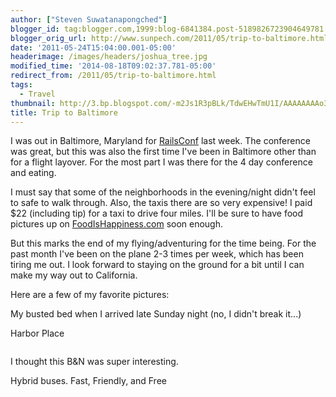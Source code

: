 ```yaml
---
author: ["Steven Suwatanapongched"]
blogger_id: tag:blogger.com,1999:blog-6841384.post-5189826723904649781
blogger_orig_url: http://www.sunpech.com/2011/05/trip-to-baltimore.html
date: '2011-05-24T15:04:00.001-05:00'
headerimage: /images/headers/joshua_tree.jpg
modified_time: '2014-08-18T09:02:37.781-05:00'
redirect_from: /2011/05/trip-to-baltimore.html
tags:
  - Travel
thumbnail: http://3.bp.blogspot.com/-m2Js1R3pBLk/TdwEHwTmU1I/AAAAAAAAo38/KXGgdGHylxs/s600/IMG_20110516_015143.jpg
title: Trip to Baltimore
---
```



I was out in Baltimore, Maryland for <a href="http://www.railsconf.com/">RailsConf</a> last week. The conference was great, but this was also the first time I've been in Baltimore other than for a flight layover. For the most part I was there for the 4 day conference and eating.

I must say that some of the neighborhoods in the evening/night didn't feel to safe to walk through. Also, the taxis there are so very expensive! I paid $22 (including tip) for a taxi to drive four miles. I'll be sure to have food pictures up on <a href="http://www.foodishappiness.com/">FoodIsHappiness.com</a> soon enough.

But this marks the end of my flying/adventuring for the time being. For the past month I've been on the plane 2-3 times per week, which has been tiring me out. I look forward to staying on the ground for a bit until I can make my way out to California.

Here are a few of my favorite pictures:

My busted bed when I arrived late Sunday night (no, I didn't break it...)
<img   border="0" src="http://3.bp.blogspot.com/-m2Js1R3pBLk/TdwEHwTmU1I/AAAAAAAAo38/KXGgdGHylxs/s400/IMG_20110516_015143.jpg" alt="" />

Harbor Place
<img   border="0" src="http://4.bp.blogspot.com/-XZZh6elDims/TdH7dY5MSTI/AAAAAAAAoFk/-mHBMr9VVUc/s400/2011-05-16+at+11-07-01.jpg" alt=""   />

<img   border="0" src="http://2.bp.blogspot.com/-WyEy4GOBkGU/TdH7f6bkjgI/AAAAAAAAoFw/-IoLv4LBeh0/s400/2011-05-16+at+11-08-10.jpg" alt=""   />

I thought this B&amp;N was super interesting.
<img   border="0" src="http://2.bp.blogspot.com/-iFcmrgACpus/TdH8GaG6vfI/AAAAAAAAoH8/NZap1pYIXjw/s400/2011-05-16+at+18-57-07.jpg" alt=""   />

Hybrid buses. Fast, Friendly, and Free
<img   border="0" src="http://1.bp.blogspot.com/-U15I6FzrBQg/TdSJte_LhMI/AAAAAAAAob4/_xKCeQbzEME/s400/2011-05-18+at+08-41-44.jpg" alt=""   />